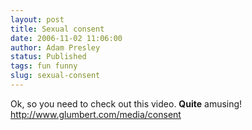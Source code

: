 ```yaml
---
layout: post
title: Sexual consent
date: 2006-11-02 11:06:00
author: Adam Presley
status: Published
tags: fun funny
slug: sexual-consent
---
```


Ok, so you need to check out this video. **Quite** amusing!
<http://www.glumbert.com/media/consent>
